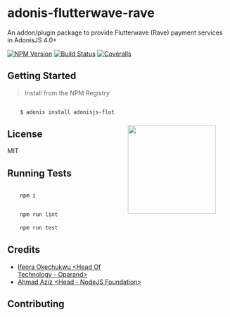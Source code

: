 # adonis-flutterwave-rave
An addon/plugin package to provide Flutterwave (Rave) payment services in AdonisJS 4.0+

[![NPM Version][npm-image]][npm-url]
[![Build Status][travis-image]][travis-url]
[![Coveralls][coveralls-image]][coveralls-url]

<img src="http://res.cloudinary.com/adonisjs/image/upload/q_100/v1497112678/adonis-purple_pzkmzt.svg" width="200px" align="right" hspace="30px" vspace="140px">

## Getting Started

>Install from the NPM Registry

```bash

    $ adonis install adonisjs-flutterwave-rave

```

## License

MIT

## Running Tests

```bash

    npm i

```

```bash

    npm run lint
    
    npm run test

```

## Credits

- [Ifeora Okechukwu <Head Of Technology - Oparand>](https://twitter.com/isocroft)
- [Ahmad Aziz <Head - NodeJS Foundation>](https://instagram.com/dev_amaz)
    
## Contributing

[npm-image]: https://img.shields.io/npm/v/adonisjs-flutterwave-rave.svg?style=flat-square
[npm-url]: https://npmjs.org/package/adonisjs-flutterwave-rave

[travis-image]: https://img.shields.io/travis/stitchng/adonis-flutterwave-rave/master.svg?style=flat-square
[travis-url]: https://travis-ci.org/stitchng/adonis-flutterwave-rave

[coveralls-image]: https://img.shields.io/coveralls/stitchng/adonis-flutterwave-rave/develop.svg?style=flat-square

[coveralls-url]: https://coveralls.io/github/stitchng/adonis-flutterwave-rave
